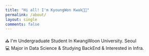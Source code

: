 ```yaml
---
title: "Hi all! I'm KyoungWon Kwak👋🏻"
permalink: /about/
layout: single
comments: false
---
```


⛪️ I'm Undergraduate Student In KwangWoon University. Seoul <br>
💻 Major in Data Science & Studying BackEnd & Interested in Infra. 
